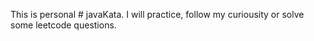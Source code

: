 This is personal # javaKata. I will practice, follow my curiousity or solve some leetcode questions.
